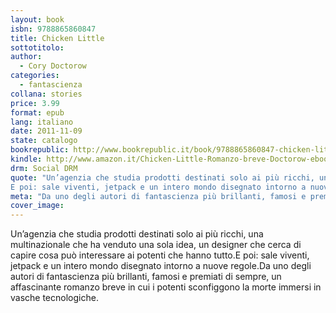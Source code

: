 ```yaml
---
layout: book
isbn: 9788865860847
title: Chicken Little
sottotitolo:
author:
  - Cory Doctorow
categories:
  - fantascienza
collana: stories
price: 3.99
format: epub
lang: italiano
date: 2011-11-09
state: catalogo
bookrepublic: http://www.bookrepublic.it/book/9788865860847-chicken-little/
kindle: http://www.amazon.it/Chicken-Little-Romanzo-breve-Doctorow-ebook/dp/B0065SE90S/
drm: Social DRM
quote: "Un’agenzia che studia prodotti destinati solo ai più ricchi, una multinazionale che ha venduto una sola idea, un designer che cerca di capire cosa può interessare ai potenti che hanno tutto.
E poi: sale viventi, jetpack e un intero mondo disegnato intorno a nuove regole."
meta: "Da uno degli autori di fantascienza più brillanti, famosi e premiati di sempre, un affascinante romanzo breve in cui i potenti sconfiggono la morte immersi in vasche tecnologiche."
cover_image:
---
```

Un’agenzia che studia prodotti destinati solo ai più ricchi, una multinazionale che ha venduto una sola idea, un designer che cerca di capire cosa può interessare ai potenti che hanno tutto.E poi: sale viventi, jetpack e un intero mondo disegnato intorno a nuove regole.Da uno degli autori di fantascienza più brillanti, famosi e premiati di sempre, un affascinante romanzo breve in cui i potenti sconfiggono la morte immersi in vasche tecnologiche.